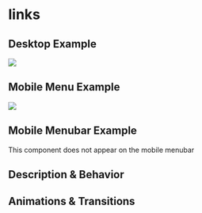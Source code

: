 # links
## Desktop Example
<!-- Include an image of this block from the desktop prototype. -->
<img src="https://i.imgur.com/70MNFaC.png" />

## Mobile Menu Example
<!-- Include an image of this block from the mobile prototype. -->
<img src="https://i.imgur.com/V2y2XDQ.png" />

## Mobile Menubar Example
<!-- Include an image of this block from the mobile prototype. -->
This component does not appear on the mobile menubar

## Description & Behavior
<!-- How does this block function? Does anything change when an element is clicked? Explain the purpose of this block in detail. -->

## Animations & Transitions
<!-- Should this component transition in or out in a certain way? Are there any hover animations? Describe anything that a static image of the component doesn't display.  -->
